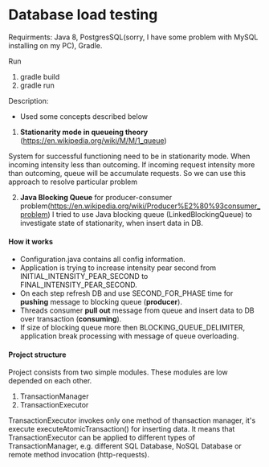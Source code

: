# Database load testing

Requirments:
Java 8,
PostgresSQL(sorry, I have some problem with MySQL installing on my PC),
Gradle.

Run
1. gradle build 
2. gradle run

Description:
 - Used some concepts described below

1. <b>Stationarity mode in queueing theory</b> (https://en.wikipedia.org/wiki/M/M/1_queue)

System for successful functioning need to be in stationarity mode. When incoming intensity less than 
outcoming.
If incoming request intensity more than outcoming, queue will be accumulate requests. 
So we can use this approach to resolve particular problem

2. <b>Java Blocking Queue</b> for producer-consumer problem(https://en.wikipedia.org/wiki/Producer%E2%80%93consumer_problem)
I tried to use Java blocking queue (LinkedBlockingQueue) to investigate state of stationarity, when insert data in DB.

#### How it works

 - Configuration.java contains all config information.
 - Application is trying to increase intensity pear second from INITIAL_INTENSITY_PEAR_SECOND to FINAL_INTENSITY_PEAR_SECOND.
 - On each step refresh DB and use SECOND_FOR_PHASE time for <b>pushing</b> message to blocking queue (<b>producer</b>).
 - Threads consumer <b>pull out</b> message from queue and insert data to DB over transaction (<b>consuming</b>).
 - If size of blocking queue more then BLOCKING_QUEUE_DELIMITER, application break processing with message of queue overloading.  
 
 #### Project structure 
 Project consists from two simple modules. These modules are low depended on each other.
 1. TransactionManager
 2. TransactionExecutor
 
 TransactionExecutor invokes only one method of thansaction manager, it's execute executeAtomicTransaction() for inserting data. It means that TransactionExecutor can be applied to different types of TransactionManager, e.g. different SQL Database, NoSQL Database or remote method invocation (http-requests).
